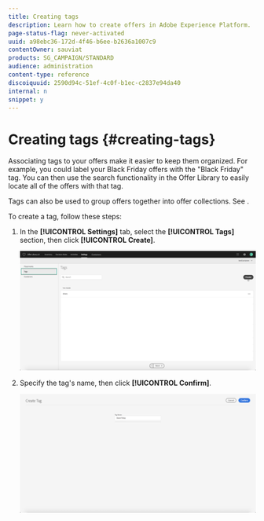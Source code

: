 ```yaml
---
title: Creating tags
description: Learn how to create offers in Adobe Experience Platform.
page-status-flag: never-activated
uuid: a98ebc36-172d-4f46-b6ee-b2636a1007c9
contentOwner: sauviat
products: SG_CAMPAIGN/STANDARD
audience: administration
content-type: reference
discoiquuid: 2590d94c-51ef-4c0f-b1ec-c2837e94da40
internal: n
snippet: y
---
```


# Creating tags {#creating-tags}

Associating tags to your offers make it easier to keep them organized. For example, you could label your Black Friday offers with the "Black Friday" tag. You can then use the search functionality in the Offer Library to easily locate all of the offers with that tag.

Tags can also be used to group offers together into offer collections. See [](../../offer-library/using/about-offer-collections.md).

To create a tag, follow these steps:

1. In the **[!UICONTROL Settings]** tab, select the **[!UICONTROL Tags]** section, then click **[!UICONTROL Create]**.

    ![](assets/offers_tag_creation.png)

1. Specify the tag's name, then click **[!UICONTROL Confirm]**.

    ![](assets/offers_tag_creation2.png)
